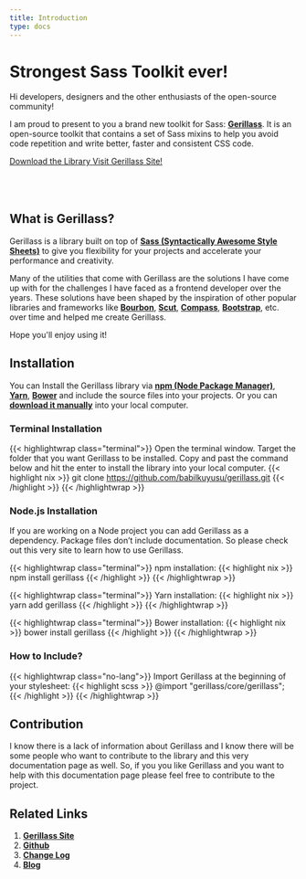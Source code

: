 ```yaml
---
title: Introduction
type: docs
---
```


# Strongest Sass Toolkit ever!

Hi developers, designers and the other enthusiasts of the open-source community! 

I am proud to present to you a brand new toolkit for Sass: [**Gerillass**](https://gerillass.com/). It is an open-source toolkit that contains a set of Sass mixins to help you avoid code repetition and write better, faster and consistent CSS code.

<div class="download-buttons btn-wrapper" style="margin-bottom: 80px;">
    <a class="btn small" href="https://github.com/babilkuyusu/gerillass" target="_blank">
        <ion-icon name="download-outline"></ion-icon>
        <span class="btn-text">Download the Library</span>
    </a>
    <a class="btn small" href="https://gerillass.com/" target="_blank">
        <ion-icon name="link-outline"></ion-icon>
        <span class="btn-text">Visit Gerillass Site!</span>
    </a>
</div>

## What is Gerillass?

Gerillass is a library built on top of [**Sass (Syntactically Awesome Style Sheets)**](https://sass-lang.com/) to give you flexibility for your projects and accelerate your performance and creativity.

Many of the utilities that come with Gerillass are the solutions I have come up with for the challenges I have faced as a frontend developer over the years. These solutions have been shaped by the inspiration of other popular libraries and frameworks like [**Bourbon**](https://www.bourbon.io/), [**Scut**](https://davidtheclark.github.io/scut/), [**Compass**](http://compass-style.org/), [**Bootstrap**](https://getbootstrap.com/), etc. over time and helped me create Gerillass.

Hope you'll enjoy using it!

## Installation

You can Install the Gerillass library via [**npm (Node Package Manager)**](https://www.npmjs.com/), [**Yarn**](https://yarnpkg.com/), [**Bower**](https://bower.io/) and include the source files into your projects. Or you can [**download it manually**](https://github.com/babilkuyusu/gerillass) into your local computer.

### Terminal Installation

{{< highlightwrap class="terminal">}}
Open the terminal window. Target the folder that you want Gerillass to be installed. Copy and past the command below and hit the enter to install the library into your local computer.
{{< highlight nix >}}
git clone https://github.com/babilkuyusu/gerillass.git
{{< /highlight >}}
{{< /highlightwrap >}}

### Node.js Installation

If you are working on a Node project you can add Gerillass as a dependency. Package files don’t include documentation. So please check out this very site to learn how to use Gerillass.

{{< highlightwrap class="terminal">}}
npm installation:
{{< highlight nix >}}
npm install gerillass
{{< /highlight >}}
{{< /highlightwrap >}}

{{< highlightwrap class="terminal">}}
Yarn installation:
{{< highlight nix >}}
yarn add gerillass
{{< /highlight >}}
{{< /highlightwrap >}}

{{< highlightwrap class="terminal">}}
Bower installation:
{{< highlight nix >}}
bower install gerillass
{{< /highlight >}}
{{< /highlightwrap >}}

### How to Include?

{{< highlightwrap class="no-lang">}}
Import Gerillass at the beginning of your stylesheet:
{{< highlight scss >}}
@import "gerillass/core/gerillass";
{{< /highlight >}}
{{< /highlightwrap >}}

## Contribution

I know there is a lack of information about Gerillass and I know there will be some people who want to contribute to the library and this very documentation page as well. So, if you you like Gerillass and you want to help with this documentation page please feel free to contribute to the project.

## Related Links

1. [**Gerillass Site**]()
2. [**Github**]()
3. [**Change Log**]()
4. [**Blog**]()